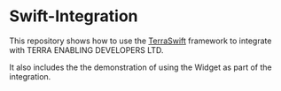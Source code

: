 # Swift-Integration

This repository shows how to use the [TerraSwift](https://github.com/tryterra/TerraSwift) framework to integrate with TERRA ENABLING DEVELOPERS LTD.

It also includes the the demonstration of using the Widget as part of the integration.
